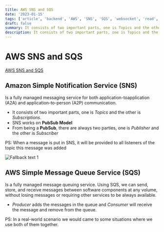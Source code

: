 ```yaml
---
title: AWS SNS and SQS
date: '2023-01-15'
tags: ['article', 'backend', 'AWS', 'SNS', 'SQS', 'websocket', 'read', 'withResume']
draft: false
summary: It consists of two important parts, one is Topics and the other is Subscriptions.. Is a fully managed message queuing service....
description: It consists of two important parts, one is Topics and the other is Subscriptions.. Is a fully managed message queuing service....
---
```


# AWS SNS and SQS

[AWS SNS and SQS](https://sunamjohn.medium.com/aws-sns-and-sqs-8c4138d0577)

## Amazon Simple Notification Service (SNS)

Is a fully managed messaging service for both application-toapplication (A2A) and application-to-person (A2P) communication.

- It consists of two important parts, one is _Topics_ and the other is _Subscriptions_.
- SNS works on **PubSub Model**
- From being a **PubSub**, there are always two parties, one is _Publisher_ and the other is _Subscriber_

PS: When a message is put in SNS, it will be provided to all listeners of the topic this message was added

![Fallback text 1](/static/assets/pasted-image-20221205210512.png)

## AWS Simple Message Queue Service (SQS)

Is a fully managed message queuing service. Using SQS, we can send, store, and receive messages between software components at any volume, without losing messages or requiring other services to be always available.

- _Producer_ adds the messages in the queue and _Consumer_ will receive the message and remove from the queue.

PS: In a real-world scenario we would came to some situations where we use both of them together.